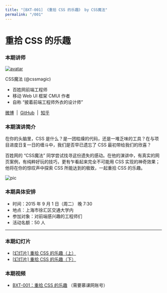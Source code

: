 ```yaml
---
title: "[BXT-001] 《重拾 CSS 的乐趣》 by CSS魔法"
permalink: "/001"
---
```


# 重拾 CSS 的乐趣

### 本期讲师

[![avatar](https://cloud.githubusercontent.com/assets/1231359/9621951/f2248490-515f-11e5-81fb-a3f410cd0312.jpg)](https://github.com/cssmagic)

CSS魔法 (@cssmagic)

* 百姓网前端工程师
* 移动 Web UI 框架 CMUI 作者
* 自称 “披着前端工程师外衣的设计师”

[微博](http://weibo.com/cssmagic) &nbsp;|&nbsp; [GitHub](https://github.com/cssmagic) &nbsp;|&nbsp; [知乎](http://www.zhihu.com/people/cssmagic)

### 本期演讲简介

在你的头脑里，CSS 是什么？是一团枯燥的代码，还是一堆乏味的工具？在与项目进度日复一日的缠斗中，我们是否早已遗忘了 CSS 最初带给我们的欣喜？

百姓网的 “CSS魔法” 同学尝试找寻这份遗失的感动。在他的演讲中，有真实的网页案例，有纯粹好玩的技巧，更有乍看起来完全不可能用 CSS 实现的神奇效果；他将在你的惊叹声中探索 CSS 所能达到的极致，一起重拾 CSS 的乐趣。

![pic](https://cloud.githubusercontent.com/assets/1231359/9621972/23ca9746-5160-11e5-987c-ff74064eda9e.jpg)

### 本期具体安排

* 时间：2015 年 9 月 1 日（周二） 晚 7:30
* 地点：上海市徐汇区交通大学内
* 参加对象：对前端感兴趣的工程师们
* 活动名额：50 人

***

### 本期幻灯片

* [[幻灯片] 重拾 CSS 的乐趣（上）](https://github.com/cssmagic/blog/issues/52)
* [[幻灯片] 重拾 CSS 的乐趣（下）](https://github.com/cssmagic/blog/issues/54)

### 本期视频

* [BXT-001：重拾 CSS 的乐趣](http://www.imooc.com/learn/588) （需要慕课网账号）
